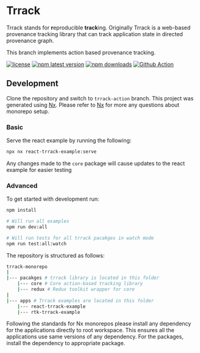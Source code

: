 # Trrack

Trrack stands for **r**eproducible **track**ing. Originally Trrack is a web-based provenance tracking library that can track application state in directed provenance graph.

This branch implements action based provenance tracking.

[![license](https://img.shields.io/github/license/trrack/trrackjs?style=plastic)](https://github.com/Trrack/trrackjs/blob/main/LICENSE)
[![npm latest version](https://img.shields.io/npm/v/@trrack/core?style=plastic)](https://www.npmjs.com/package/@trrack/core)
[![npm downloads](https://img.shields.io/npm/dt/@trrack/core?style=plastic)](https://www.npmjs.com/package/@trrack/core)
[![Github Action](https://img.shields.io/github/actions/workflow/status/trrack/trrackjs/release.yml?branch=main)](https://github.com/Trrack/trrackjs/actions/workflows/release.yml?query=branch%3Amain)

## Development

Clone the repository and switch to `trrack-action` branch.
This project was generated using [Nx](https://nx.dev). Please refer to [Nx](https://nx.dev) for more any questions about monorepo setup.

### Basic

Serve the react example by running the following:

```bash
npx nx react-trrack-example:serve
```

Any changes made to the `core` package will cause updates to the react example for easier testing

### Advanced

To get started with development run:

```bash
npm install

# Will run all examples
npm run dev:all

# Will run tests for all trrack pacakges in watch mode
npm run test:all:watch
```

The repository is structured as follows:

```bash
trrack-monorepo
|
|--- pacakges # trrack library is located in this folder
    |--- core # Core action-based tracking library
    |--- redux # Redux toolkit wrapper for core
|
|--- apps # Trrack examples are located in this folder
    |--- react-trrack-example
    |--- rtk-trrack-example
```

Following the standards for Nx monorepos please install any dependency for the applications directly to root workspace. This ensures all the applications use same versions of any dependency. For the packages, install the dependency to appropriate package.
